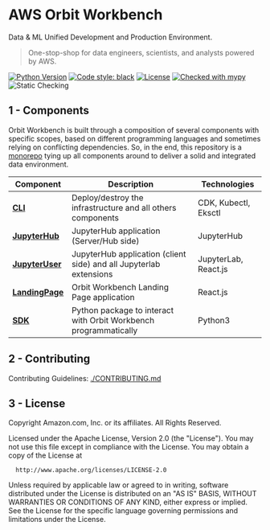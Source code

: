 # AWS Orbit Workbench

Data & ML Unified Development and Production Environment.

> One-stop-shop for data engineers, scientists, and analysts powered by AWS.

[![Python Version](https://img.shields.io/badge/python-3.6%20%7C%203.7%20%7C%203.8-brightgreen.svg)](https://github.com/awslabs/aws-eks-data-maker)
[![Code style: black](https://img.shields.io/badge/code%20style-black-000000.svg)](https://github.com/psf/black)
[![License](https://img.shields.io/badge/License-Apache%202.0-blue.svg)](https://opensource.org/licenses/Apache-2.0)
[![Checked with mypy](http://www.mypy-lang.org/static/mypy_badge.svg)](http://mypy-lang.org/)
![Static Checking](https://github.com/awslabs/aws-eks-data-maker/workflows/Static%20Checking/badge.svg?branch=main)

## 1 - Components

Orbit Workbench is built through a composition of several components with specific scopes, based on different programming languages and sometimes relying on conflicting dependencies. So, in the end, this repository is a [monorepo](https://en.wikipedia.org/wiki/Monorepo) tying up all components around to deliver a solid and integrated data environment.

| Component | Description | Technologies |
|-----------|-------------|--------------|
| [**CLI**](cli/) | Deploy/destroy the infrastructure and all others components | CDK, Kubectl, Eksctl |
| [**JupyterHub**](images/jupyter-hub/) | JupyterHub application (Server/Hub side)| JupyterHub |
| [**JupyterUser**](images/jupyter-user/) | JupyterHub application (client side) and all Jupyterlab extensions | JupyterLab, React.js |
| [**LandingPage**](images/landing-page/) | Orbit Workbench Landing Page application | React.js |
| [**SDK**](sdk/) | Python package to interact with Orbit Workbench programmatically | Python3 |

## 2 - Contributing

Contributing Guidelines: [./CONTRIBUTING.md](././CONTRIBUTING.md)

## 3 - License

Copyright Amazon.com, Inc. or its affiliates. All Rights Reserved.

  Licensed under the Apache License, Version 2.0 (the "License").
  You may not use this file except in compliance with the License.
  You may obtain a copy of the License at

      http://www.apache.org/licenses/LICENSE-2.0

  Unless required by applicable law or agreed to in writing, software
  distributed under the License is distributed on an "AS IS" BASIS,
  WITHOUT WARRANTIES OR CONDITIONS OF ANY KIND, either express or implied.
  See the License for the specific language governing permissions and
  limitations under the License.
